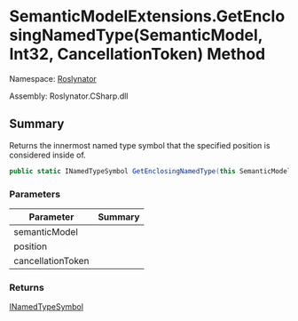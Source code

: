 # SemanticModelExtensions\.GetEnclosingNamedType\(SemanticModel, Int32, CancellationToken\) Method

Namespace: [Roslynator](../../README.md)

Assembly: Roslynator\.CSharp\.dll

## Summary

Returns the innermost named type symbol that the specified position is considered inside of\.

```csharp
public static INamedTypeSymbol GetEnclosingNamedType(this SemanticModel semanticModel, int position, CancellationToken cancellationToken = default(CancellationToken))
```

### Parameters

| Parameter | Summary |
| --------- | ------- |
| semanticModel | |
| position | |
| cancellationToken | |

### Returns

[INamedTypeSymbol](https://docs.microsoft.com/en-us/dotnet/api/microsoft.codeanalysis.inamedtypesymbol)




